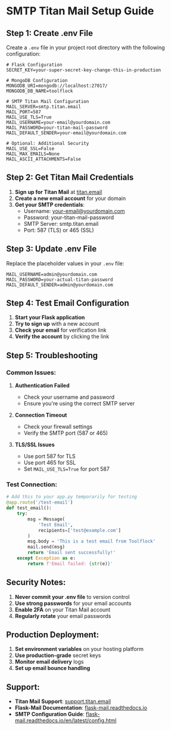 # SMTP Titan Mail Setup Guide

## Step 1: Create .env File

Create a `.env` file in your project root directory with the following configuration:

```env
# Flask Configuration
SECRET_KEY=your-super-secret-key-change-this-in-production

# MongoDB Configuration
MONGODB_URI=mongodb://localhost:27017/
MONGODB_DB_NAME=toolflock

# SMTP Titan Mail Configuration
MAIL_SERVER=smtp.titan.email
MAIL_PORT=587
MAIL_USE_TLS=True
MAIL_USERNAME=your-email@yourdomain.com
MAIL_PASSWORD=your-titan-mail-password
MAIL_DEFAULT_SENDER=your-email@yourdomain.com

# Optional: Additional Security
MAIL_USE_SSL=False
MAIL_MAX_EMAILS=None
MAIL_ASCII_ATTACHMENTS=False
```

## Step 2: Get Titan Mail Credentials

1. **Sign up for Titan Mail** at [titan.email](https://titan.email)
2. **Create a new email account** for your domain
3. **Get your SMTP credentials**:
   - Username: your-email@yourdomain.com
   - Password: your-titan-mail-password
   - SMTP Server: smtp.titan.email
   - Port: 587 (TLS) or 465 (SSL)

## Step 3: Update .env File

Replace the placeholder values in your `.env` file:

```env
MAIL_USERNAME=admin@yourdomain.com
MAIL_PASSWORD=your-actual-titan-password
MAIL_DEFAULT_SENDER=admin@yourdomain.com
```

## Step 4: Test Email Configuration

1. **Start your Flask application**
2. **Try to sign up** with a new account
3. **Check your email** for verification link
4. **Verify the account** by clicking the link

## Step 5: Troubleshooting

### Common Issues:

1. **Authentication Failed**
   - Check your username and password
   - Ensure you're using the correct SMTP server

2. **Connection Timeout**
   - Check your firewall settings
   - Verify the SMTP port (587 or 465)

3. **TLS/SSL Issues**
   - Use port 587 for TLS
   - Use port 465 for SSL
   - Set `MAIL_USE_TLS=True` for port 587

### Test Connection:

```python
# Add this to your app.py temporarily for testing
@app.route('/test-email')
def test_email():
    try:
        msg = Message(
            'Test Email',
            recipients=['test@example.com']
        )
        msg.body = 'This is a test email from Toolflock'
        mail.send(msg)
        return 'Email sent successfully!'
    except Exception as e:
        return f'Email failed: {str(e)}'
```

## Security Notes:

1. **Never commit your .env file** to version control
2. **Use strong passwords** for your email accounts
3. **Enable 2FA** on your Titan Mail account
4. **Regularly rotate** your email passwords

## Production Deployment:

1. **Set environment variables** on your hosting platform
2. **Use production-grade** secret keys
3. **Monitor email delivery** logs
4. **Set up email bounce handling**

## Support:

- **Titan Mail Support**: [support.titan.email](https://support.titan.email)
- **Flask-Mail Documentation**: [flask-mail.readthedocs.io](https://flask-mail.readthedocs.io)
- **SMTP Configuration Guide**: [flask-mail.readthedocs.io/en/latest/config.html](https://flask-mail.readthedocs.io/en/latest/config.html)
